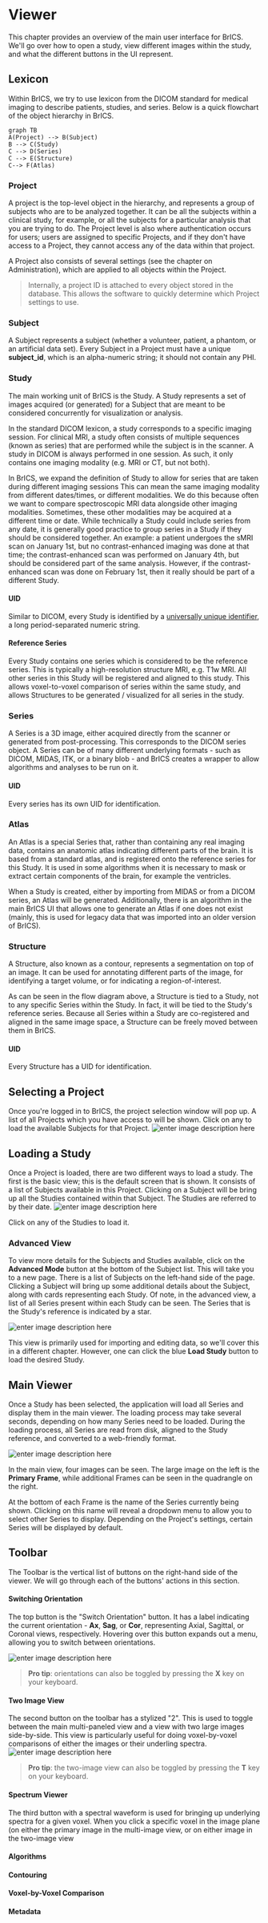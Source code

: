 # Viewer

This chapter provides an overview of the main user interface for BrICS. We'll go over how to open a study, view different images within the study, and what the different buttons in the UI represent.

## Lexicon

Within BrICS, we try to use lexicon from the DICOM standard for medical imaging to describe patients, studies, and series. Below is a quick flowchart of the object hierarchy in BrICS.

```mermaid
graph TB
A(Project) --> B(Subject)
B --> C(Study)
C --> D(Series)
C --> E(Structure)
C--> F(Atlas)
```
### Project
A project is the top-level object in the hierarchy, and represents a group of subjects who are to be analyzed together. It can be all the subjects within a clinical study, for example, or all the subjects for a particular analysis that you are trying to do. The Project level is also where authentication occurs for users; users are assigned to specific Projects, and if they don't have access to a Project, they  cannot access any of the data within that project.

A Project also consists of several settings (see the chapter on Administration), which are applied to all objects within the Project.
> Internally, a project ID is attached to every object stored in the database. This allows the software to quickly determine which Project settings to use.

### Subject

A Subject represents a subject (whether a volunteer, patient, a phantom, or an artificial data set). Every Subject in a Project must have a unique **subject_id**, which is an alpha-numeric string; it should not contain any PHI.

### Study
The main working unit of BrICS is the Study. A Study represents a set of images acquired (or generated) for a Subject that are meant to be considered concurrently for visualization or analysis.

In the standard DICOM lexicon, a study corresponds to a specific imaging session. For clinical MRI, a study often consists of multiple sequences (known as series) that are performed while the subject is in the scanner. A study in DICOM is always performed in one session. As such, it only contains one imaging modality (e.g. MRI or CT, but not both).

In BrICS, we expand the definition of Study to allow for series that are taken during different imaging sessions This can mean the same imaging modality from different dates/times, or different modalities. We do this because often we want to compare spectroscopic MRI data alongside other imaging modalities. Sometimes, these other modalities may be acquired at a different time or date. While technically a Study could include series from any date, it is generally good practice to group series in a Study if they should be considered together. An example: a patient undergoes the sMRI scan on January 1st, but no contrast-enhanced imaging was done at that time; the contrast-enhanced scan was performed on January 4th, but should be considered part of the same analysis. However, if the contrast-enhanced scan was done on February 1st, then it really should be part of a different Study.

#### UID

Similar to DICOM, every Study is identified by a [universally unique identifier](https://en.wikipedia.org/wiki/Universally_unique_identifier), a long period-separated numeric string.

#### Reference Series
Every Study contains one series which is considered to be the reference series. This is typically a high-resolution structure MRI, e.g. T1w MRI. All other series in this Study will be registered and aligned to this study. This allows voxel-to-voxel comparison of series within the same study, and allows Structures to be generated / visualized for all series in the study.

### Series

A Series is a 3D image, either acquired directly from the scanner or generated from post-processing. This corresponds to the DICOM series object. A Series can be of many different underlying formats - such as DICOM, MIDAS, ITK, or a binary blob - and BrICS creates a wrapper to allow algorithms and analyses to be run on it.

#### UID
Every series has its own UID for identification.

### Atlas
An Atlas is a special Series that, rather than containing any real imaging data, contains an anatomic atlas indicating different parts of the brain. It is based from a standard atlas, and is registered onto the reference series for this Study. It is used in some algorithms when it is necessary to mask or extract certain components of the brain, for example the ventricles.

When a Study is created, either by importing from MIDAS or from a DICOM series, an Atlas will be generated. Additionally, there is an algorithm in the main BrICS UI that allows one to generate an Atlas if one does not exist (mainly, this is used for legacy data that was imported into an older version of BrICS).

### Structure

A Structure, also known as a contour, represents a segmentation on top of an image. It can be used for annotating different parts of the image, for identifying a target volume, or for indicating a region-of-interest.

As can be seen in the flow diagram above, a Structure is tied to a Study, not to any specific Series within the Study. In fact, it will be tied to the Study's reference series. Because all Series within a Study are co-registered and aligned in the same image space, a Structure can be freely moved between them in BrICS.

#### UID
Every Structure has a UID for identification.

## Selecting a Project
Once you're logged in to BrICS, the project selection window will pop up. A list of all Projects which you have access to will be shown. Click on any to load the available Subjects for that Project.
![enter image description here](https://i.imgur.com/7saZZWv.png)

## Loading a Study
Once a Project is loaded, there are two different ways to load a study. The first is the basic view; this is the default screen that is shown. It consists of a list of Subjects available in this Project. Clicking on a Subject will be bring up all the Studies contained within that Subject. The Studies are referred to by their date.
![enter image description here](https://i.imgur.com/Vy6z3sB.png)

Click on any of the Studies to load it.

### Advanced View
To view more details for the Subjects and Studies available, click on the **Advanced Mode** button at the bottom of the Subject list. This will take you to a new page. There is a list of Subjects on the left-hand side of the page. Clicking a Subject will bring up some additional details about the Subject, along with cards representing each Study. Of note, in the advanced view, a list of all Series present within each Study can be seen. The Series that is the Study's reference is indicated by a star.

![enter image description here](https://i.imgur.com/KGa9WLr.png)

This view is primarily used for importing and editing data, so we'll cover this in a different chapter. However, one can click the blue **Load Study** button to load the desired Study.

## Main Viewer
Once a Study has been selected, the application will load all Series and display them in the main viewer. The loading process may take several seconds, depending on how many Series need to be loaded. During the loading process, all Series are read from disk, aligned to the Study reference, and converted to a web-friendly format.

![enter image description here](https://i.imgur.com/OL0Jby3.png)

In the main view, four images can be seen. The large image on the left is the **Primary Frame**, while additional Frames can be seen in the quadrangle on the right.

At the bottom of each Frame is the name of the Series currently being shown. Clicking on this name will reveal a dropdown menu to allow you to select other Series to display. Depending on the Project's settings, certain Series will be displayed by default.

## Toolbar
The Toolbar is the vertical list of buttons on the right-hand side of the viewer. We will go through each of the buttons' actions in this section.

#### Switching Orientation
The top button is the "Switch Orientation" button. It has a label indicating the current orientation - **Ax**, **Sag**, or **Cor**, representing Axial, Sagittal, or Coronal views, respectively. Hovering over this button expands out a menu, allowing you to switch between orientations.

![enter image description here](https://i.imgur.com/QX4y3MH.png)

> **Pro tip**: orientations can also be toggled by pressing the **X** key on your keyboard.
> 
#### Two Image View
The second button on the toolbar has a stylized "2". This is used to toggle between the main multi-paneled view and a view with two large images side-by-side. This view is particularly useful for doing voxel-by-voxel comparisons of either the images or their underling spectra.
![enter image description here](https://i.imgur.com/pihGlTE.png)

> **Pro tip**: the two-image view can also be toggled by pressing the **T** key on your keyboard.

#### Spectrum Viewer
The third button with a spectral waveform is used for bringing up underlying spectra for a given voxel. When you click a specific voxel in the image plane (on either the primary image in the multi-image view, or on either image in the two-image view

#### Algorithms
#### Contouring
#### Voxel-by-Voxel Comparison
#### Metadata
<!--stackedit_data:
eyJoaXN0b3J5IjpbMTkzNjg3MDU2MSwyNjQ3MzU5NDksMjQzOT
I3OTM5LC0zNDgxODQ3MSwtMTM2NTcyMzQwMCwtOTk4NjQ5ODUz
LDE3NDUwODI4OTcsLTUyNTc4Nzk5NSw1NTY2OTQ0NDRdfQ==
-->